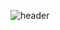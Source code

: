 ![header](https://capsule-render.vercel.app/api?type=waving&color=timeGradient&text=Welcome%20to%20Hyoeun's%20GitHub%20👋&animation=twinkling&fontSize=35&fontAlignY=40&fontAlign=70&height=250)





<!--
**GiMyoEun/GiMyoEun** is a ✨ _special_ ✨ repository because its `README.md` (this file) appears on your GitHub profile.
![Anurag's GitHub stats](https://github-readme-stats.vercel.app/api?username=GiMyoEun&show_icons=true&theme=radical)
Here are some ideas to get you started:

- 🔭 I’m currently working on ...
- 🌱 I’m currently learning ...
- 👯 I’m looking to collaborate on ...
- 🤔 I’m looking for help with ...
- 💬 Ask me about ...
- 📫 How to reach me: ...
- 😄 Pronouns: ...
- ⚡ Fun fact: ...
-->
